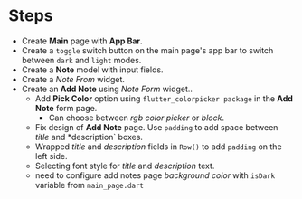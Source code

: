 # Steps
* Create **Main** page with **App Bar**.
* Create a `toggle` switch button on the main page's app bar to switch between `dark` and `light` modes.
* Create a **Note** model with input fields.
* Create a *Note From* widget.
* Create an **Add Note** using *Note Form* widget..
    * Add **Pick Color** option using `flutter_colorpicker package` in the **Add Note** form page.
        * Can choose between *rgb color picker* or *block*.
    * Fix design of **Add Note** page. Use `padding` to add space between *title* and *description` boxes.
    * Wrapped *title* and *description* fields in `Row()` to add `padding` on the left side.
    * Selecting font style for *title* and *description* text.
    * need to configure add notes page *background color* with `isDark` variable from `main_page.dart`